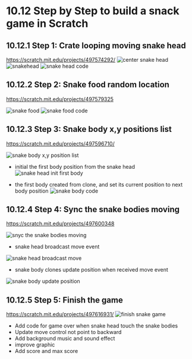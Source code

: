 # 10.12 Step by Step to build a snack game in Scratch

## 10.12.1 Step 1: Crate looping moving snake head

<https://scratch.mit.edu/projects/497574292/>
![center snake head](10.12.1_snake_head_center.gif)
![snakehead](10.12.1_snake_head_move.gif)
![snake head code](10.12.1_snakeHead_code.png)

## 10.12.2 Step 2: Snake food random location

<https://scratch.mit.edu/projects/497579325>

![snake food](10.12.2_snake_food_random_location.gif)
![snake food code](10.12.2_RandomSnakeFood.png)

## 10.12.3 Step 3: Snake body x,y positions list

<https://scratch.mit.edu/projects/497596710/>

![snake body x,y position list](10.12.3_snake_body_position_list.gif)

- initial the first body position from the snake head
![snake head init first body](10.12.3_snake_head_initial_fist_body.png)

- the first body created from clone, and set its current position to next body position
![snake body code](10.12.3_snake_body_clone_code.png)

## 10.12.4 Step 4: Sync the snake bodies moving

<https://scratch.mit.edu/projects/497600348>

![snyc the snake bodies moving](10.12.4_sync_snake_bodis_moving.gif)

- snake head broadcast move event

![snake head broadcast move](10.12.4_snake_head_code_update.png)

- snake body clones update position when received move event
  
![snake body update position](10.12.4_snake_body_code_update.png)

## 10.12.5 Step 5: Finish the game

<https://scratch.mit.edu/projects/497616931/>
![finish snake game](10.12.5_finish_snake_game.gif)

- Add code for game over when snake head touch the snake bodies
- Update move control not point to backward
- Add background music and sound effect
- improve graphic
- Add score and max score 
